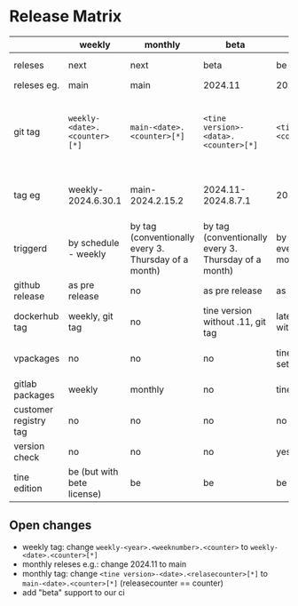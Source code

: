 # Release Matrix

| | weekly | monthly | beta  | be | lts | customer | nigthly |
|---|---|---|---|---|---|---|---|
releses	| next	| next | beta	| be	| lts	| customer	| every branch is possible |
releses eg.	| main	| main | 2024.11	| 2023.11	| 2022.11	| metaways/2024.11	| pu/fix/packaging |
git tag	| `weekly-<date>.<counter>[*]`	| `main-<date>.<counter>[*]` | `<tine version>-<data>.<counter>[*]` | `<tine version>.<counter>[*]`	| `<tine version>.<counter>[*]`	| `<customer>-<tine version>-<date>.<counter>[*]`	| not tag =, but version is `nightly-<branch with / replaced by - >-<year>.<month>.<day>-<short commit sha>` |
tag eg	| weekly-2024.6.30.1	| main-2024.2.15.2 | 2024.11-2024.8.7.1 | 2023.11.4	| 2022.11.4	| metaways-2024.11-2024.01.29.3pl16	| nightly-pu-fix-packaging-2024.03.28-g19ebe82e |
triggerd	| by schedule - weekly	| by tag (conventionally every 3. Thursday of a month) | by tag (conventionally every 3. Thursday of a month) | by tag (conventionally every 3. Thursday of a month)	| by tag (conventionally every 3. Thursday of a month)	| by tag / by schedule (depends on the customer)	| schedule / merge request |
github release	| as pre release	| no | as pre release	| as latest	| no	| no	| no |
dockerhub tag	| weekly, git tag	| no | tine version without .11, git tag | latest, tine version without .11, git tag	| tine version without .11, git tag	| no	| no |
vpackages	| no	| no | no	| tine20.com/maintance, set current link	| tine20.com/maintance	| customer repo, set current link, optional	| for debug purposes |
gitlab packages	| weekly	| monthly | no	| tine20.com	| no	| customer name / configurable | no |
| customer registry tag	| no	| no | no | no	| no	| git tag, <customer>-<tine version withouth .11>, latest	| no |
| version check | no | no | no | yes | no | no | no
| tine edition | be (but with bete license) | be | be | be | be | be | - |

## Open changes
+ weekly tag: change `weekly-<year>.<weeknumber>.<counter>` to `weekly-<date>.<counter>[*]`
+ monthly releses e.g.: change 2024.11 to main
+ monthly tag: change `<tine version>-<date>.<relasecounter>[*]` to `main-<date>.<counter>[*]` (releasecounter == counter)
+ add "beta" support to our ci
